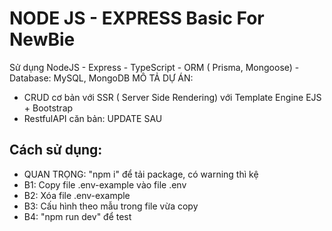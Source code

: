 # NODE JS - EXPRESS Basic For NewBie

Sử dụng NodeJS - Express - TypeScript - ORM ( Prisma, Mongoose) - Database: MySQL, MongoDB
MÔ TẢ DỰ ÁN:
- CRUD cơ bản với SSR ( Server Side Rendering) với Template Engine EJS + Bootstrap
- RestfulAPI căn bản: UPDATE SAU

## Cách sử dụng:
- QUAN TRỌNG: "npm i" để tải package, có warning thì kệ
- B1: Copy file .env-example vào file .env
- B2: Xóa file .env-example
- B3: Cấu hình theo mẫu trong file vừa copy
- B4: "npm run dev" để test
